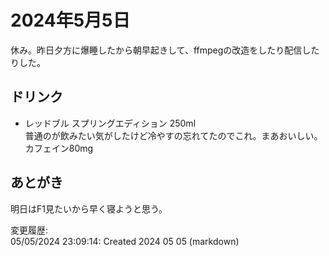 # 2024年5月5日

休み。昨日夕方に爆睡したから朝早起きして、ffmpegの改造をしたり配信したりした。

## ドリンク

- レッドブル スプリングエディション 250ml  
普通のが飲みたい気がしたけど冷やすの忘れてたのでこれ。まあおいしい。
カフェイン80mg

## あとがき

明日はF1見たいから早く寝ようと思う。

変更履歴:  
05/05/2024 23:09:14: Created 2024 05 05 (markdown)  
